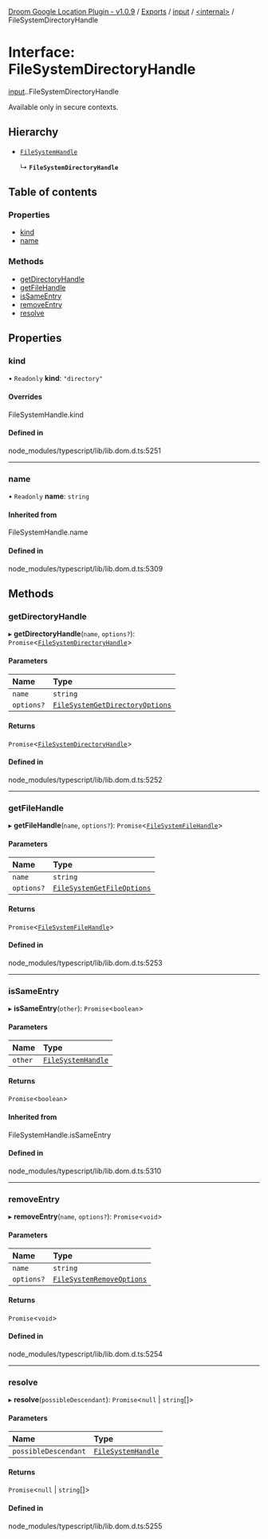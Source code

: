 [Droom Google Location Plugin - v1.0.9](../README.md) / [Exports](../modules.md) / [input](../modules/input.md) / [<internal\>](../modules/input._internal_.md) / FileSystemDirectoryHandle

# Interface: FileSystemDirectoryHandle

[input](../modules/input.md).[<internal>](../modules/input._internal_.md).FileSystemDirectoryHandle

Available only in secure contexts.

## Hierarchy

- [`FileSystemHandle`](../modules/input._internal_.md#filesystemhandle)

  ↳ **`FileSystemDirectoryHandle`**

## Table of contents

### Properties

- [kind](input._internal_.FileSystemDirectoryHandle.md#kind)
- [name](input._internal_.FileSystemDirectoryHandle.md#name)

### Methods

- [getDirectoryHandle](input._internal_.FileSystemDirectoryHandle.md#getdirectoryhandle)
- [getFileHandle](input._internal_.FileSystemDirectoryHandle.md#getfilehandle)
- [isSameEntry](input._internal_.FileSystemDirectoryHandle.md#issameentry)
- [removeEntry](input._internal_.FileSystemDirectoryHandle.md#removeentry)
- [resolve](input._internal_.FileSystemDirectoryHandle.md#resolve)

## Properties

### kind

• `Readonly` **kind**: ``"directory"``

#### Overrides

FileSystemHandle.kind

#### Defined in

node_modules/typescript/lib/lib.dom.d.ts:5251

___

### name

• `Readonly` **name**: `string`

#### Inherited from

FileSystemHandle.name

#### Defined in

node_modules/typescript/lib/lib.dom.d.ts:5309

## Methods

### getDirectoryHandle

▸ **getDirectoryHandle**(`name`, `options?`): `Promise`<[`FileSystemDirectoryHandle`](../modules/input._internal_.md#filesystemdirectoryhandle)\>

#### Parameters

| Name | Type |
| :------ | :------ |
| `name` | `string` |
| `options?` | [`FileSystemGetDirectoryOptions`](input._internal_.FileSystemGetDirectoryOptions.md) |

#### Returns

`Promise`<[`FileSystemDirectoryHandle`](../modules/input._internal_.md#filesystemdirectoryhandle)\>

#### Defined in

node_modules/typescript/lib/lib.dom.d.ts:5252

___

### getFileHandle

▸ **getFileHandle**(`name`, `options?`): `Promise`<[`FileSystemFileHandle`](../modules/input._internal_.md#filesystemfilehandle)\>

#### Parameters

| Name | Type |
| :------ | :------ |
| `name` | `string` |
| `options?` | [`FileSystemGetFileOptions`](input._internal_.FileSystemGetFileOptions.md) |

#### Returns

`Promise`<[`FileSystemFileHandle`](../modules/input._internal_.md#filesystemfilehandle)\>

#### Defined in

node_modules/typescript/lib/lib.dom.d.ts:5253

___

### isSameEntry

▸ **isSameEntry**(`other`): `Promise`<`boolean`\>

#### Parameters

| Name | Type |
| :------ | :------ |
| `other` | [`FileSystemHandle`](../modules/input._internal_.md#filesystemhandle) |

#### Returns

`Promise`<`boolean`\>

#### Inherited from

FileSystemHandle.isSameEntry

#### Defined in

node_modules/typescript/lib/lib.dom.d.ts:5310

___

### removeEntry

▸ **removeEntry**(`name`, `options?`): `Promise`<`void`\>

#### Parameters

| Name | Type |
| :------ | :------ |
| `name` | `string` |
| `options?` | [`FileSystemRemoveOptions`](input._internal_.FileSystemRemoveOptions.md) |

#### Returns

`Promise`<`void`\>

#### Defined in

node_modules/typescript/lib/lib.dom.d.ts:5254

___

### resolve

▸ **resolve**(`possibleDescendant`): `Promise`<``null`` \| `string`[]\>

#### Parameters

| Name | Type |
| :------ | :------ |
| `possibleDescendant` | [`FileSystemHandle`](../modules/input._internal_.md#filesystemhandle) |

#### Returns

`Promise`<``null`` \| `string`[]\>

#### Defined in

node_modules/typescript/lib/lib.dom.d.ts:5255
